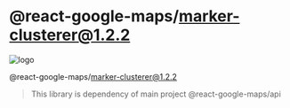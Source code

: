 # @react-google-maps/marker-clusterer@1.2.2

![logo](https://github.com/JustFly1984/react-google-maps-api/blob/master/logo.png)

@react-google-maps/marker-clusterer@1.2.2

> This library is dependency of main project @react-google-maps/api
